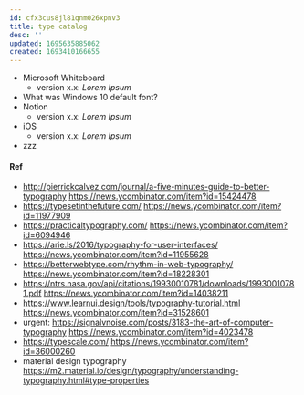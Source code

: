 ```yaml
---
id: cfx3cus8jl81qnm026xpnv3
title: type catalog
desc: ''
updated: 1695635885062
created: 1693410166655
---
```


- Microsoft Whiteboard
  - version x.x: _Lorem Ipsum_
- What was Windows 10 default font?
- Notion
  - version x.x: _Lorem Ipsum_
- iOS
  - version x.x: _Lorem Ipsum_
- zzz

#### Ref
- http://pierrickcalvez.com/journal/a-five-minutes-guide-to-better-typography https://news.ycombinator.com/item?id=15424478
- https://typesetinthefuture.com/ https://news.ycombinator.com/item?id=11977909
- https://practicaltypography.com/ https://news.ycombinator.com/item?id=6094946
- https://arie.ls/2016/typography-for-user-interfaces/ https://news.ycombinator.com/item?id=11955628
- https://betterwebtype.com/rhythm-in-web-typography/ https://news.ycombinator.com/item?id=18228301
- https://ntrs.nasa.gov/api/citations/19930010781/downloads/19930010781.pdf https://news.ycombinator.com/item?id=14038211
- https://www.learnui.design/tools/typography-tutorial.html https://news.ycombinator.com/item?id=31528601
- urgent: https://signalvnoise.com/posts/3183-the-art-of-computer-typography https://news.ycombinator.com/item?id=4023478
- https://typescale.com/ https://news.ycombinator.com/item?id=36000260
- material design typography https://m2.material.io/design/typography/understanding-typography.html#type-properties
